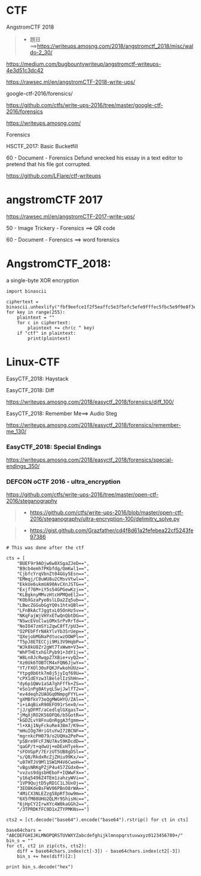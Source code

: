 # CTF

AngstromCTF 2018

>* 題目==>https://writeups.amosng.com/2018/angstromctf_2018/misc/waldo-2_30/

https://medium.com/bugbountywriteup/angstromctf-writeups-4e3d51c3dc42

https://rawsec.ml/en/angstromCTF-2018-write-ups/

google-ctf-2016/forensics/

https://github.com/ctfs/write-ups-2016/tree/master/google-ctf-2016/forensics


https://writeups.amosng.com/

Forensics

HSCTF_2017: Basic Bucketfill

60 - Document - Forensics
Defund wrecked his essay in a text editor to pretend that his file got corrupted.


https://github.com/LFlare/ctf-writeups


# angstromCTF 2017

https://rawsec.ml/en/angstromCTF-2017-write-ups/

50 - Image Trickery - Forensics ==> QR code

60 - Document - Forensics ==> word forensics

# AngstromCTF_2018:

a single-byte XOR encryption
```
import binascii

ciphertext = binascii.unhexlify("fbf9eefce1f2f5eaffc5e3f5efc5efe9fffec5fbc5e9f9e8f3eaeee7")
for key in range(255):
    plaintext = ""
    for c in ciphertext:
        plaintext += chr(c ^ key)
    if "ctf" in plaintext:
        print(plaintext)
 ```      

# Linux-CTF

EasyCTF_2018: Haystack

EasyCTF_2018: Diff

https://writeups.amosng.com/2018/easyctf_2018/forensics/diff_100/

EasyCTF_2018: Remember Me==> Audio Steg

https://writeups.amosng.com/2018/easyctf_2018/forensics/remember-me_130/


### EasyCTF_2018: Special Endings

https://writeups.amosng.com/2018/easyctf_2018/forensics/special-endings_350/

### DEFCON oCTF 2016 - ultra_encryption

https://github.com/ctfs/write-ups-2016/tree/master/open-ctf-2016/steganography

>* https://github.com/ctfs/write-ups-2016/blob/master/open-ctf-2016/steganography/ultra-encryption-100/delimitry_solve.py

>* https://gist.github.com/Grazfather/cd4f8d61a2fefebea22cf5243fe97386

```
# This was done after the ctf

cts = [
    "BUEF9r9AOjw6w8XSgaZJeD==",
    "B9cb4emh7PKbfdg/OmKwl1==",
    "CjbfcYrqVbnZt04GGy5Esn==",
    "EMmqj/C0uWU8u2CMsvVtwl==",
    "EkkUe6ukmUA90AvCXnJSTG==",
    "Exjf76M+iY5s54GPGewKzj==",
    "KLBgknyMMvzHtcHPMQeEl2==",
    "KObXGzaPyeBslLDa2Zq5ub==",
    "LBwcZGGubGgYQ0s1htxQBl==",
    "LFnBkAcTJggtxL05OnHz5v==",
    "NKqFajWjVHYxETwQnQbtDG==",
    "NSwcEVoClwiOMxSrPvRrTd==",
    "NoIO47zmSYiZqwC8fT/pU3==",
    "O2PEbFfrNAkYlvYb3SrUep==",
    "QXejobMGNaPdtucwzOOWPl==",
    "T5pJ8ETECCji9Mi3V9HqbP==",
    "WJk8kU8Zr2gWt7TxWwm+V3==",
    "WhPTHEtxhGlPyb91+3dY1j==",
    "W8Ln8JcRwqpZ7XBie+vyQ2==",
    "Xz0Uk6TOBTCM4xFQN6JjwY==",
    "YT/FXOl30uFQKJFwkohUUz==",
    "Ytpg0b6tk7m8j5jyIqf69U==",
    "cPX1dEYzw3lBelelIzShHn==",
    "dy6p1QWv1aSA7ghFffk+ZS==",
    "eSo1nPg0AtyqLSwjJwlfT2==",
    "ev4deqh2UAOGq0NmpgFYYL==",
    "gXMBfkV73eQgMWGHYU/ZAl==",
    "i+iAqBixR90EFO91rSex0/==",
    "jJ/gDFMT/aCedlqlGXgasT==",
    "jMqXjRO2K56OFQ6/b5GotR==",
    "kGDZLvY8FnuQnRggA3fgmm==",
    "l+XAj1NyFckuRe438m7/K9==",
    "mHuIOg7HriGtuYwI72BCNF==",
    "mgrnkcPH079/o2UQHa2PeP==",
    "pSBre9FcFJNU7Av59KDcdD==",
    "qaGP/t+qdwUj+eDExHTyek==",
    "sFOVGpP/7ErzUT5UB8gDSl==",
    "s/Q8/RkdxRcZjZHiu99Kx/==",
    "u07HTJV9Ml1SW1M4V6CwoH==",
    "vBgsNRKgPZjP4u457ZGdx0==",
    "vvzus9dgsbHEboF+IQWwFX==",
    "y16q5496Z4TEm1zahzyWVi==",
    "1VP9QujtD5yRD1C1L3UxOj==",
    "3EO8KdeBsFWV06PBnO8rWA==",
    "4MiCX3NLEZzg58pRf3ow9m==",
    "6X5fM08UHU2QLMr9ShisHc==",
    "6jHpCY2IrwXYc4W0kaGGh2==",
    "/3TPRDKfFC0D1xZTYPMKNs=="]

cts2 = [ct.decode("base64").encode("base64").rstrip() for ct in cts]

base64chars = "ABCDEFGHIJKLMNOPQRSTUVWXYZabcdefghijklmnopqrstuvwxyz0123456789+/"
bin_s = ""
for ct, ct2 in zip(cts, cts2):
    diff = base64chars.index(ct[-3]) - base64chars.index(ct2[-3])
    bin_s += hex(diff)[2:]

print bin_s.decode("hex")

```

